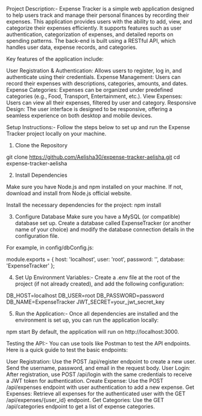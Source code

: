 Project Description:-
Expense Tracker is a simple web application designed to help users track and manage their personal finances by recording their expenses. This application provides users with the ability to add, view, and categorize their expenses efficiently. It supports features such as user authentication, categorization of expenses, and detailed reports on spending patterns. The back-end is built using a RESTful API, which handles user data, expense records, and categories.

Key features of the application include:

User Registration & Authentication: Allows users to register, log in, and authenticate using their credentials.
Expense Management: Users can record their expenses with descriptions, categories, amounts, and dates.
Expense Categories: Expenses can be organized under predefined categories (e.g., Food, Transport, Entertainment, etc.).
View Expenses: Users can view all their expenses, filtered by user and category.
Responsive Design: The user interface is designed to be responsive, offering a seamless experience on both desktop and mobile devices.

Setup Instructions:-
Follow the steps below to set up and run the Expense Tracker project locally on your machine.

1. Clone the Repository

git clone https://github.com/Aelisha30/expense-tracker-aelisha.git
cd expense-tracker-aelisha

2. Install Dependencies
   
Make sure you have Node.js and npm installed on your machine. If not, download and install from Node.js official website.

Install the necessary dependencies for the project:
npm install

3. Configure Database
Make sure you have a MySQL (or compatible) database set up. Create a database called ExpenseTracker (or another name of your choice) and modify the database connection details in the configuration file.

For example, in config/dbConfig.js:

module.exports = {
  host: 'localhost',
  user: 'root',
  password: '',
  database: 'ExpenseTracker'
};

4. Set Up Environment Variables:-
Create a .env file at the root of the project (if not already created), and add the following configuration:

DB_HOST=localhost
DB_USER=root
DB_PASSWORD=password
DB_NAME=ExpenseTracker
JWT_SECRET=your_jwt_secret_key

5. Run the Application:-
Once all dependencies are installed and the environment is set up, you can run the application locally:

npm start
By default, the application will run on http://localhost:3000.

Testing the API:-
You can use tools like Postman to test the API endpoints. Here is a quick guide to test the basic endpoints:

User Registration: Use the POST /api/register endpoint to create a new user. Send the username, password, and email in the request body.
User Login: After registration, use POST /api/login with the same credentials to receive a JWT token for authentication.
Create Expense: Use the POST /api/expenses endpoint with user authentication to add a new expense.
Get Expenses: Retrieve all expenses for the authenticated user with the GET /api/expenses/{user_id} endpoint.
Get Categories: Use the GET /api/categories endpoint to get a list of expense categories.

